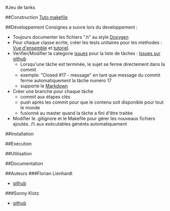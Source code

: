 #Jeu de tanks

##Construction
[Tuto makefile](http://gl.developpez.com/tutoriel/outil/makefile/)

##Développement
Consignes a suivre lors du developpement :
* Toujours documenter les fichiers ".h" au style [Doxygen](http://franckh.developpez.com/tutoriels/outils/doxygen/)
* Pour chaque classe ecrite, créer les tests unitaires pour les methodes :
	[Vue d'ensemble](http://doc.qt.io/qt-5/qtest-overview.html) et [tutoriel](http://doc.qt.io/qt-5/qttestlib-tutorial1-example.html).
* Verifier/Modifier la categorie [issues](https://github.com/Sonny-Klotz/JeuDeTanks/issues) pour la liste de tâches : [Issues sur github](https://guides.github.com/features/issues)
	* Lorsqu'une tâche est  terminée, le sujet se ferme directement dans la commit
	* exemple: "Closed #17 - message" en tant que message du commit ferme automatiquement la tâche numéro 17
	* supporte le [Markdown](https://guides.github.com/features/mastering-markdown/)
* Créer une branche pour chaque tâche
	* commit aux étapes clés
	* push après les commit pour que le contenu soit disponible pour tout le monde
	* fusionné au master quand la tâche a fini d'être traitée
* Modifier le .gitignore et le Makefile pour gérer les nouveaux fichiers ajoutés. /!\ aux exécutables générés automatiquement

##Installation

##Execution

##Utilisation

##Documentation

##Auteurs
###Florian Lienhardt
* [github](https://github.com/FloLienhardt)

###Sonny Klotz
* [github](https://github.com/Sonny-Klotz)
